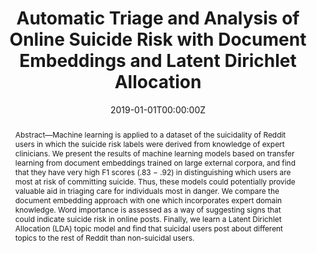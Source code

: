 ---
title: "Automatic Triage and Analysis of Online Suicide Risk with Document Embeddings and Latent Dirichlet Allocation"
authors:
- N. Jones
- admin
- P. Pataranutaporn
- A. Ghandeharioun
- R. Picard
date: "2019-01-01T00:00:00Z"
doi: ""

author_notes:
- ""
- ""
- ""
- ""
- ""

# Schedule page publish date (NOT publication's date).
publishDate: "2019-01-01T00:00:00Z"

# Publication type.
# Legend: 0 = Uncategorized; 1 = Conference paper; 2 = Journal article;
# 3 = Preprint / Working Paper; 4 = Report; 5 = Book; 6 = Book section;
# 7 = Thesis; 8 = Patent
publication_types: ["1"]

# Publication name and optional abbreviated publication name.
publication: In *Affective Computing and Intelligence Interaction (ACII) workshop on Machine Learning for Mental Health* 
publication_short: In *Affective Computing and Intelligence Interaction (ACII) workshop on Machine Learning for Mental Health* 

abstract: Abstract—Machine learning is applied to a dataset of the suicidality of Reddit users in which the suicide risk labels were derived from knowledge of expert clinicians. We present the results of machine learning models based on transfer learning from document embeddings trained on large external corpora, and find that they have very high F1 scores (.83 − .92) in distinguishing which users are most at risk of committing suicide. Thus, these models could potentially provide valuable aid in triaging care for individuals most in danger. We compare the document embedding approach with one which incorporates expert domain knowledge. Word importance is assessed as a way of suggesting signs that could indicate suicide risk in online posts. Finally, we learn a Latent Dirichlet Allocation (LDA) topic model and find that suicidal users post about different topics to the rest of Reddit than non-suicidal users.

# Summary. An optional shortened abstract.
summary: To predict which users are at risk of suicide based on a small dataset of online posts, we leverage pre-trained sentence embeddings from large language models, and achieve high F1 scores (.83-.92). We further analyze users' posts to determine which topics are most associated with suicidal users.

tags:
- Affective Computing
- Machine Learning
- Healthcare
- Deep Learning
- Wellbeing
featured: false

links:
url_pdf: https://drive.google.com/file/d/1muoFj_BXJUZCRyjCLEX9DxKOz7b9nKtj/view?usp=sharing
url_code: ''
url_dataset: ''
url_poster: ''
url_project: ''
url_slides: ''
url_source: ''
url_video: ''

# Featured image
# To use, add an image named `featured.jpg/png` to your page's folder. 
image:
  caption: ''
  focal_point: Center
  preview_only: false

# Associated Projects (optional).
#   Associate this publication with one or more of your projects.
#   Simply enter your project's folder or file name without extension.
#   E.g. `internal-project` references `content/project/internal-project/index.md`.
#   Otherwise, set `projects: []`.
projects: []

# Slides (optional).
#   Associate this publication with Markdown slides.
#   Simply enter your slide deck's filename without extension.
#   E.g. `slides: "example"` references `content/slides/example/index.md`.
#   Otherwise, set `slides: ""`.
slides: ""
---
